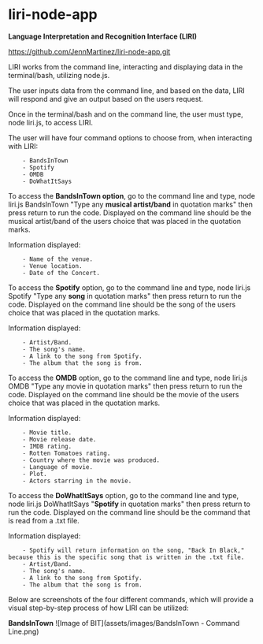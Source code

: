 # liri-node-app
**Language Interpretation and Recognition Interface (LIRI)** 

https://github.com/JennMartinez/liri-node-app.git

LIRI works from the command line, interacting and displaying data in the terminal/bash, utilizing node.js.

The user inputs data from the command line, and based on the data, LIRI will respond and give an output based on the users request.

Once in the terminal/bash and on the command line, the user must type, node liri.js, to access LIRI.

The user will have four command options to choose from, when interacting with LIRI: 

        - BandsInTown 
        - Spotify
        - OMDB
        - DoWhatItSays
        
To access the **BandsInTown option**, go to the command line and type, node liri.js BandsInTown "Type any **musical artist/band** in quotation marks" then press return to run the code. Displayed on the command line should be the musical artist/band of the users choice that was placed in the quotation marks. 

Information displayed:

        - Name of the venue.
        - Venue location.
        - Date of the Concert.

To access the **Spotify** option, go to the command line and type, node liri.js Spotify "Type any **song** in quotation marks" then press return to run the code. Displayed on the command line should be the song of the users choice that was placed in the quotation marks.

Information displayed:

        - Artist/Band.
        - The song's name.
        - A link to the song from Spotify.
        - The album that the song is from.

To access the **OMDB** option, go to the command line and type, node liri.js OMDB "Type any movie in quotation marks" then press return to run the code. Displayed on the command line should be the movie of the users choice that was placed in the quotation marks.

Information displayed:

        - Movie title.
        - Movie release date.
        - IMDB rating.
        - Rotten Tomatoes rating.
        - Country where the movie was produced.
        - Language of movie.
        - Plot.
        - Actors starring in the movie.

To access the **DoWhatItSays** option, go to the command line and type, node liri.js DoWhatItSays "**Spotify** in quotation marks" then press return to run the code. Displayed on the command line should be the command that is read from a .txt file.

Information displayed:

        - Spotify will return information on the song, "Back In Black," because this is the specific song that is written in the .txt file. 
        - Artist/Band.
        - The song's name.
        - A link to the song from Spotify.
        - The album that the song is from.

Below are screenshots of the four different commands, which will provide a visual step-by-step process of how LIRI can be utilized:

**BandsInTown**
![Image of BIT](assets/images/BandsInTown - Command Line.png)


